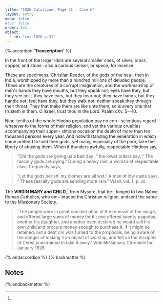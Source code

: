 ```yaml
---
title: "1826 Catalogue, Page 31 - Case H"
layout: entry
menu: false
#toc: false
order: 131
object:
  - id: "cat-1826-p.31"
---
```

{% accordion '**Transcription**' %}

In the front of the larger idols are several smaller ones, of
silver, brass, copper, and stone : also a curious censer, or
spoon, for incense.

These are specimens, Christian Reader, of the gods of the hea¬
then in India, worshipped by more than a hundred millions
of deluded people. These are the creatures of a corrupt
imagination, and the workmanship of men's hands they
have mouths, but they speak not; eyes have they, but they
see not ; they have ears, but they hear not; they have hands,
but they handle not; feet have they, but they walk not;
neither speak they through their throat. They that make
them are like unte them; so is every one that trusteth in
them. O Israel, trust thou in the Lord. Psalm cXv. 5—10.

Nine-tenths of the whole Hindoo population pay no con¬
scientious regard whatever to the forms of their religion,
and yet the various cruelties accompanying their super¬
stitions occasion the death of more than ten thousand
persons every year. And notwithstanding the veneration
in which some pretend to hold their gods, yet many,
especially of the poor, take the liberty of abusing them.
When it thunders awfully, respectable Hindoos say,

>"Oh! the gods are giving us a bad day ;” the lower
orders say, “ The rascally gods are dying.” During a
heavy rain, a woman of respectable class frequently says,

>"Let the gods perish! my clothes are all wet.” A man
of low caste says, “ These rascally gods are sending more
rain."
Ward. vol. 1. p. xc.


The **VIRGIN MARY and CHILD**,[^1] from Mysore, that be¬
longed to two Native Roman Catholics, who em¬
braced the Christian religion, andsent the same to the
Missionary Society.

>"The people were in great consternation at the removal of
the image, and offered large sums of money for it ; one
offered twenty pagodas, another his daughter, and another
even declared he would sell his own child and procure
money enough to purchase it, if it might be retained; but
a deaf car was turned to the proposals, being aware of
the danger of making it an object of worship, and felt as
the disciples of Christ,constrained to take it away.'
Vide Missionary Chronicle for January 1826.

{% endaccordion %}
{% backmatter %}

## Notes
[^1]:
[^2]:
[^3]:
[^4]:
[^5]:
[^6]:
[^7]:
[^8]:
[^9]:
[^10]:
[^11]:
[^12]:
[^13]:
[^14]:

{% endbackmatter %}

